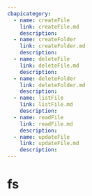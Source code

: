 ```yaml
---
cbapicategory:
  - name: createFile
    link: createFile.md
    description:  
  - name: createFolder
    link: createFolder.md
    description:  
  - name: deleteFile
    link: deleteFile.md
    description:  
  - name: deleteFolder
    link: deleteFolder.md
    description:  
  - name: listFile
    link: listFile.md
    description:  
  - name: readFile
    link: readFile.md
    description:  
  - name: updateFile
    link: updateFile.md
    description:  
---
```

# fs
<CBAPICategory />

